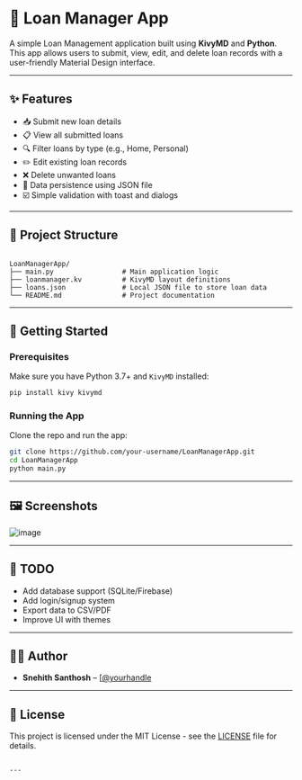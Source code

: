 
# 🧾 Loan Manager App

A simple Loan Management application built using **KivyMD** and **Python**. This app allows users to submit, view, edit, and delete loan records with a user-friendly Material Design interface.

---

## ✨ Features

- 📥 Submit new loan details
- 📋 View all submitted loans
- 🔍 Filter loans by type (e.g., Home, Personal)
- ✏️ Edit existing loan records
- ❌ Delete unwanted loans
- 💾 Data persistence using JSON file
- ☑️ Simple validation with toast and dialogs

---

## 📂 Project Structure

```

LoanManagerApp/
├── main.py                 # Main application logic
├── loanmanager.kv          # KivyMD layout definitions
├── loans.json              # Local JSON file to store loan data
└── README.md               # Project documentation

````

---

## 🚀 Getting Started

### Prerequisites

Make sure you have Python 3.7+ and `KivyMD` installed:

```bash
pip install kivy kivymd
````

### Running the App

Clone the repo and run the app:

```bash
git clone https://github.com/your-username/LoanManagerApp.git
cd LoanManagerApp
python main.py
```

---

## 🖼️ Screenshots

![image](https://github.com/user-attachments/assets/5d23a167-7e5c-4bf7-8828-ed5df613d716)


---

## 📌 TODO

* Add database support (SQLite/Firebase)
* Add login/signup system
* Export data to CSV/PDF
* Improve UI with themes

---

## 🧑‍💻 Author

* **Snehith Santhosh** – [[@yourhandle](https://www.linkedin.com/in/snehith-santhosh-parre/)

---

## 📃 License

This project is licensed under the MIT License - see the [LICENSE](LICENSE) file for details.

```

---

